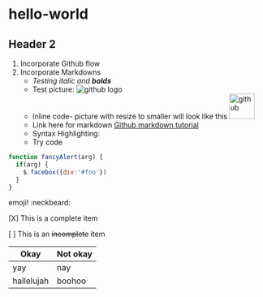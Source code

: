 # hello-world

## Header 2
1. Incorporate Github flow
2. Incorporate Markdowns
   -  _Testing italic and **bolds**_
   -  Test picture: ![github logo](http://dandelion.github.io/slides/dandelion-0.10.0/assets/images/logo_github_small.gif)
   -  Inline code- picture with resize to smaller will look like this <img src=https://git-scm.com/images/about/branches@2x.png alt=github logo width=50 height=50>
   -  Link here for markdown [Github markdown tutorial](https://guides.github.com/features/mastering-markdown/)
   -  Syntax Highlighting:
     -  Try code
```javascript
function fancyAlert(arg) {
  if(arg) {
    $.facebox({div:'#foo'})
  }
}
```

emoji! :neckbeard:

[X] This is a complete item

[ ] This is an ~~incomplete~~ item 

Okay|Not okay
----|----
yay|nay
hallelujah|boohoo



